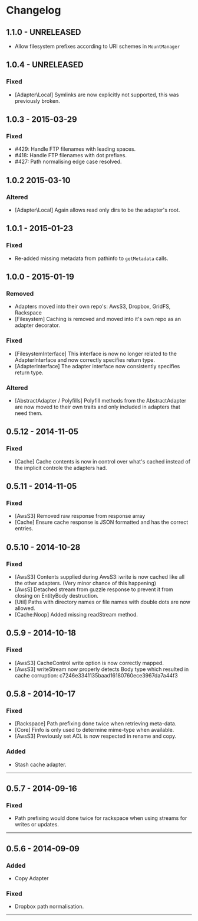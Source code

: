 # Changelog

## 1.1.0 - UNRELEASED

* Allow filesystem prefixes according to URI schemes in `MountManager`

## 1.0.4 - UNRELEASED

### Fixed

* [Adapter\Local] Symlinks are now explicitly not supported, this was previously broken.

## 1.0.3 - 2015-03-29

### Fixed

* #429: Handle FTP filenames with leading spaces.
* #418: Handle FTP filenames with dot prefixes.
* #427: Path normalising edge case resolved.

## 1.0.2 2015-03-10

### Altered

* [Adapter\Local] Again allows read only dirs to be the adapter's root.

## 1.0.1 - 2015-01-23

### Fixed

* Re-added missing metadata from pathinfo to `getMetadata` calls.

## 1.0.0 - 2015-01-19

### Removed

* Adapters moved into their own repo's: AwsS3, Dropbox, GridFS, Rackspace
* [Filesystem] Caching is removed and moved into it's own repo as an adapter decorator.

### Fixed

* [FilesystemInterface] This interface is now no longer related to the AdapterInterface and now correctly specifies return type.
* [AdapterInterface] The adapter interface now consistently specifies return type.

### Altered

* [AbstractAdapter / Polyfills] Polyfill methods from the AbstractAdapter are now moved to their own traits and only included in adapters that need them.

## 0.5.12 - 2014-11-05

### Fixed

* [Cache] Cache contents is now in control over what's cached instead of the implicit controle the adapters had.

## 0.5.11 - 2014-11-05

### Fixed

* [AwsS3] Removed raw response from response array
* [Cache] Ensure cache response is JSON formatted and has the correct entries.

## 0.5.10 - 2014-10-28

### Fixed

* [AwsS3] Contents supplied during AwsS3::write is now cached like all the other adapters. (Very minor chance of this happening)
* [AwsS] Detached stream from guzzle response to prevent it from closing on EntityBody destruction.
* [Util] Paths with directory names or file names with double dots are now allowed.
* [Cache:Noop] Added missing readStream method.

## 0.5.9 - 2014-10-18

### Fixed

* [AwsS3] CacheControl write option is now correctly mapped.
* [AwsS3] writeStream now properly detects Body type which resulted in cache corruption: c7246e3341135baad16180760ece3967da7a44f3

## 0.5.8 - 2014-10-17

### Fixed

* [Rackspace] Path prefixing done twice when retrieving meta-data.
* [Core] Finfo is only used to determine mime-type when available.
* [AwsS3] Previously set ACL is now respected in rename and copy.

### Added

* Stash cache adapter.


---

## 0.5.7 - 2014-09-16

### Fixed

* Path prefixing would done twice for rackspace when using streams for writes or updates.

---

## 0.5.6 - 2014-09-09

### Added

- Copy Adapter

### Fixed

- Dropbox path normalisation.

---
